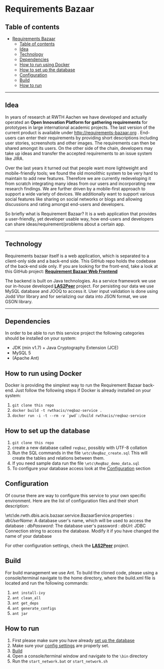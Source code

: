 Requirements Bazaar
===================

Table of contents
-------------

- [Requirements Bazaar](#)
	- [Table of contents](#)
	- [Idea](#)
	- [Technology](#)
	- [Dependencies](#)
	- [How to run using Docker](#)
	- [How to set up the database](#)
	- [Configuration](#)
	- [Build](#)
	- [How to run](#)

----------

Idea
-------------

In years of research at RWTH Aachen we have developed and actually operated an **Open Innovation Platform for gathering requirements** for prototypes in large international academic projects. The last version of the current product is available under http://requirements-bazaar.org . End-users can enter their requirements by providing short descriptions including user stories, screenshots and other images. The requirements can then be shared amongst its users. On the other side of the chain, developers may take up ideas and transfer the accepted requirements to an issue system like JIRA.

Over the last years it turned out that people want more lightweight and mobile-friendly tools; we found the old monolithic system to be very hard to maintain to add new features. Therefore we are currently redeveloping it from scratch integrating many ideas from our users and incorporating new research findings. We are further driven by a mobile-first approach to support a wide variety of devices. We additionally want to support various social features like sharing on social networks or blogs and allowing discussions and rating amongst end-users and developers.

So briefly what is Requirement Bazaar? It is a web application that provides a user-friendly, yet developer usable way, how end-users and developers can share ideas/requirement/problems about a certain app.


----------


Technology
-------------------
Requirements bazaar itself is a web application, which is separated to a client-only side and a back-end side. This GitHub repo holds the codebase of the back-end side only. If you are looking for the front-end, take a look at this GitHub project: **[<i class="icon-link "></i>Requirement Bazaar Web Frontend](https://github.com/rwth-acis/RequirementsBazaar-WebFrontend)**

The backend is built on Java technologies. As a service framework we use our in-house developed **[<i class="icon-link "></i>LAS2Peer](https://github.com/rwth-acis/LAS2peer)** project. For persisting our data we use MySQL database and JOOQ to access it. User input validation is done using Jodd Vtor library and for serializing our data into JSON format, we use GSON library.

----------


Dependencies
-------------------

In order to be able to run this service project the following categories should be installed on your system:

 - JDK (min v1.7) + Java Cryptography Extension (JCE) 
 - MySQL 5 
 - (Apache Ant)



How to run using Docker
-------------------
Docker is providing the simplest way to run the Requirement Bazaar back-end. Just follow the following steps if Docker is already installed on your system:

 1. `git clone this repo` 
 2. `docker build -t rwthacis/reqbaz-service .` 
 3. ``docker run -i -t --rm -v `pwd`:/build rwthacis/reqbaz-service``

How to set up the database
-------------------

 1. `git clone this repo`
 2. create a new database called `reqbaz`, possibly with UTF-8 collation
 3. Run the SQL commands in the file `\etc\ReqBaz_create.sql`
     This will create the tables and relations between them.
 4.  If you need sample data run the file `\etc\ReqBaz_demo_data.sql`
 5. To configure your database access look at the [Configuration](#configuration) section

Configuration
-------------------
Of course there are way to configure this service to your own specific environment. Here are the list of configuration files and their short description:

\etc\de.rwth.dbis.acis.bazaar.service.BazaarService.properties
:   *dbUserName*:	A database user's name, which will be used to access the database
:   *dbPassword*:		The database user's password
:   *dbUrl*:			JDBC Connection string to access the database. Modify it if you have changed the name of your database

For other configuration settings, check the **[<i class="icon-link "></i>LAS2Peer](https://github.com/rwth-acis/LAS2peer)** project.

Build
-------------------
For build management we use Ant. To build the cloned code, please using a console/terminal navigate to the home directory, where the build.xml file is located and run the following commands:

 1. `ant install-ivy`
 2. `ant clean_all`
 3. `ant get_deps`
 4. `ant generate_configs`
 5. `ant jar`

How to run
-------------------

 1. First please make sure you have already [set up the database](#how-to-set-up-the-database)
 2. Make sure your [config settings](#configuration) are properly set.
 3. [Build](#build)
 4. Open a console/terminal window and navigate to the `\bin` directory
 5. Run the `start_network.bat` or `start_network.sh`


